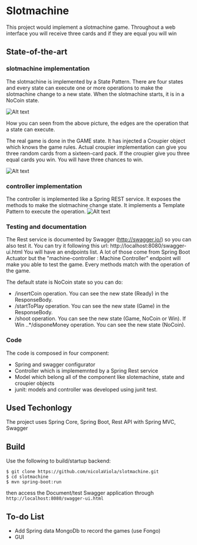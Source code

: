 # Slotmachine
This project would implement a slotmachine game. Throughout a web interface you will receive three cards and if they are equal you will win

## State-of-the-art
### slotmachine implementation
The slotmachine is implemented by a State Pattern. There are four states and every state can execute one or more operations to make the slotmachine change to a new state.
When the slotmachine starts, it is in a NoCoin state.

![Alt text](/document/slotmachineStateDiagram.png?raw=true "Slotmachine State Diagram")

How you can seen from the above picture, the edges are the operation that a state can execute. 

The real game is done in the GAME state. It has injected a Croupier object which knows the game rules. Actual croupier implementation can give you three random cards from a sixteen-card pack.
If the croupier give you three equal cards you win. You will have three chances to win.

![Alt text](/document/slotmachineClassDiagram.png?raw=true "Slotmachine Class Diagram")


### controller implementation
The controller is implemented like a Spring REST service. It exposes the methods to make the slotmachine change state. It implements a Template Pattern to execute the operation.
![Alt text](/document/templateControllerClassDiagram.png?raw=true "Controller Template Class Diagram")

### Testing and documentation
The Rest service is documented by Swagger (http://swagger.io/) so you can also test it. You can try it following this url: http://localhost:8080/swagger-ui.html
You will have an endpoints list. A lot of those come from Spring Boot Actuator but the "machine-controller : Machine Controller" endpoint will make you able to test the game.
Every methods match with the operation of the game. 

The default state is NoCoin state so you can do:
-	/insertCoin operation. You can see the new state (Ready) in the ResponseBody.  
-	/startToPlay operation. You can see the new state (Game) in the ResponseBody.  
-	/shoot operation. You can see the new state (Game, NoCoin or Win). If Win
..*/disponeMoney operation. You can see the new state (NoCoin).

### Code
The code is composed in four component:
- Spring and swagger configurator
- Controller which is implememnted by a Spring Rest service
- Model which belong all of the component like slotemachine, state and croupier objects
- junit: models and controller was developed using junit test. 

## Used Techonlogy
The project uses Spring Core, Spring Boot, Rest API with Spring MVC, Swagger

## Build
Use the following to build/startup backend:
```
$ git clone https://github.com/nicolaViola/slotmachine.git
$ cd slotmachine
$ mvn spring-boot:run
```

then access the Document/test Swagger application through ``` http://localhost:8080/swagger-ui.html ```

## To-do List
 - Add Spring data MongoDb to record the games (use Fongo)
 - GUI